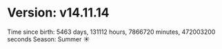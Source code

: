 # Version: v14.11.14
Time since birth: 5463 days, 131112 hours, 7866720 minutes, 472003200 seconds
Season: Summer ☀️
